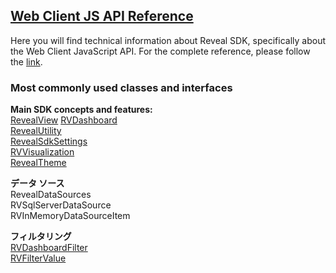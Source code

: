 <h2><a href="http://rvsdk-docs-dev.infragistics.local:8081/api/Overview.html" target="_blank" rel="noopener\">Web Client JS API Reference</a></h2>
Here you will find technical information about Reveal SDK, specifically about the Web Client JavaScript API.
For the complete reference, please follow the <a href="http://rvsdk-docs-dev.infragistics.local:8081/api/Overview.html" target="_blank" rel="noopener\">link</a>.

### Most commonly used classes and interfaces

**Main SDK concepts and features:**  
<a href="http://rvsdk-docs-dev.infragistics.local:8081/api/web-client/RevealView.html" target="_blank" rel="noopener\">RevealView</a> 
<a href="http://rvsdk-docs-dev.infragistics.local:8081/api/web-client/RVDashboard.html" target="_blank" rel="noopener\">RVDashboard</a>  
<a href="http://rvsdk-docs-dev.infragistics.local:8081/api/web-client/RevealUtility.html" target="_blank" rel="noopener\">RevealUtility</a>  
<a href="http://rvsdk-docs-dev.infragistics.local:8081/api/web-client/RevealSdkSettings.html" target="_blank" rel="noopener\">RevealSdkSettings</a>  
<a href="http://rvsdk-docs-dev.infragistics.local:8081/api/web-client/RVVisualization.html" target="_blank" rel="noopener\">RVVisualization</a>  
<a href="http://rvsdk-docs-dev.infragistics.local:8081/api/web-client/RevealTheme.html" target="_blank" rel="noopener\">RevealTheme</a>

**データ ソース**  
RevealDataSources  
RVSqlServerDataSource  
RVInMemoryDataSourceItem

**フィルタリング**  
<a href="http://rvsdk-docs-dev.infragistics.local:8081/api/web-client/RVDashboardFilter.html" target="_blank" rel="noopener\">RVDashboardFilter</a>  
<a href="http://rvsdk-docs-dev.infragistics.local:8081/api/web-client/RVFilterValue.html" target="_blank" rel="noopener\">RVFilterValue</a>  


